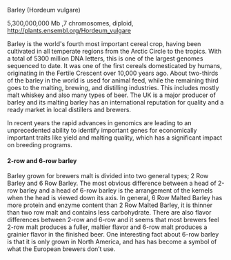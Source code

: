 
Barley (Hordeum vulgare)

5,300,000,000 Mb ,7 chromosomes, diploid, http://plants.ensembl.org/Hordeum_vulgare

Barley is the world's fourth most important cereal crop, having been cultivated in all temperate regions from the Arctic Circle to the tropics. With a total of 5300 million DNA letters, this is one of the largest genomes sequenced to date.
It was one of the first cereals domesticated by humans, originating in the Fertile Crescent over 10,000 years ago. 
About two-thirds of the barley in the world is used for animal feed, while the remaining third goes to the malting, brewing, and distilling industries. This includes mostly malt whiskey and also many types of beer.
The UK is a major producer of barley and its malting barley has an international reputation for quality and a ready market in local distillers and brewers.

In recent years the rapid advances in genomics are leading to an unprecedented ability to identify important genes for economically important traits like yield and malting quality, which has a significant impact on breeding programs.

#### 2-row and 6-row barley
Barley grown for brewers malt is divided into two general types; 2 Row Barley and 6 Row Barley. The most obvious difference between a head of 2-row barley and a head of 6-row barley is the arrangement of the kernels when the head is viewed down its axis. 
In general, 6 Row Malted Barley has more protein and enzyme content than 2 Row Malted Barley, it is thinner than two row malt and contains less carbohydrate. There are also flavor differences between 2-row and 6-row and it seems that most brewers feel 2-row malt produces a fuller, maltier flavor and 6-row malt produces a grainier flavor in the finished beer.
One interesting fact about 6-row barley is that it is only grown in North America, and has has become a symbol of what the European brewers don’t use. 
